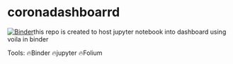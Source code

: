 # coronadashboarrd
[![Binder](https://mybinder.org/badge_logo.svg)](https://mybinder.org/v2/gh/deepakkapse/coronadashboarrd/master?urlpath=voila%2Frender%2Ffinaloutput.ipynb)this repo is created to host jupyter notebook into dashboard using voila in binder

Tools:
🔥Binder
🔥jupyter
🔥Folium

